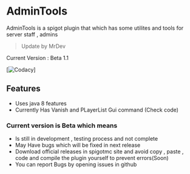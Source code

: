 # AdminTools
AdminTools is a spigot plugin that which has some utilites and tools for server staff , admins

> Update by MrDev

Current Version : Beta 1.1

[![Codacy](https://app.codacy.com/manual/MrDev139/AdminTools)]

## Features
-  Uses java 8 features
-  Currently Has Vanish and PLayerList Gui command (Check code)

### Current version is Beta which means
-  Is still in development , testing process and not complete
-  May Have bugs which will be fixed in next release
-  Download official releases in spigotmc site and avoid copy , paste , code and compile the plugin yourself to prevent errors(Soon)
-  You can report Bugs by opening issues in github 

